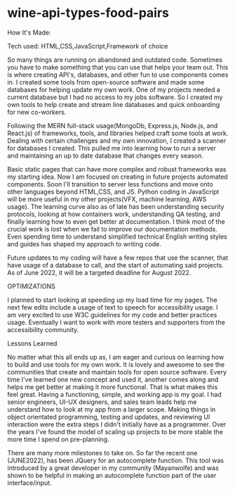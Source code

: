 # wine-api-types-food-pairs

How It's Made:

Tech used: HTML,CSS,JavaScript,Framework of choice

So many things are running on abandoned and outdated code. Sometimes you have to make something that you can use that helps your team out. This is where creating API's, databases, and other fun to use components comes in. I created some tools from open-source software and made some databases for helping update my own work. One of my projects needed a current database but I had no access to my jobs software. So I created my own tools to help create and stream line databases and quick onboarding for new co-workers.

Following the MERN full-stack usage(MongoDb, Express.js, Node.js, and React.js) of frameworks, tools, and libraries helped craft some tools at work. Dealing with certain challenges and my own innovation, I created a scanner for databases I created. This pulled me into learning how to run a server and maintaining an up to date database that changes every season.

Basic static pages that can have more complex and robust frameworks was my starting idea. Now I am focused on creating in future projects automated components. Soon I'll transition to server less functions and move onto other languages beyond HTML,CSS, and JS. Python coding in JavaScript will be more useful in my other projects(VFX, machine learning, AWS usage). The learning curve also as of late has been understanding security protocols, looking at how containers work, understanding QA testing, and finally learning how to even get better at documentation. I think most of the crucial work is lost when we fail to improve our documentation methods. Even spending time to understand simplified technical English writing styles and guides has shaped my approach to writing code.

Future updates to my coding will have a few repos that use the scanner, that have usage of a database to call, and the start of automating said projects. As of June 2022, it will be a targeted deadline for August 2022.

OPTIMIZATIONS

I planned to start looking at speeding up my load time for my pages. The next few edits include a usage of text to speech for accessibility usage. I am very excited to use W3C guidelines for my code and better practices usage. Eventually I want to work with more testers and supporters from the accessibility community.

Lessons Learned 

No matter what this all ends up as, I am eager and curious on learning how to build and use tools for my own work. It is lovely and awesome to see the communities that create and maintain tools for open source software. Every time I've learned one new concept and used it, another comes along and helps me get better at making it more functional. That is what makes this feel great. Having a functioning, simple, and working app is my goal. I had senior engineers, UI-UX designers, and sales team leads help me understand how to look at my app from a larger scope. Making things in object orientated programming, testing and updates, and reviewing UI interaction were the extra steps I didn't initially have as a programmer. Over the years I've found the model of scaling up projects to be more stable the more time I spend on pre-planning.

There are many more milestones to take on. 
So far the recent one (JUNE2022), has been JQuery for an autocomplete function. 
This tool was introduced by a great developer in my community (Mayanwolfe) and was shown to be helpful in making an autocomplete function part of the user interface/input.

